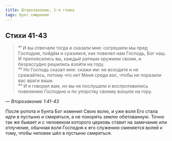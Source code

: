 ```yaml
---
title: Второзаконие, 1-я глава
tags: бунт смирение
---
```


## Стихи 41-43

> ⁴¹ И вы отвечали тогда и сказали мне: согрешили мы пред Господом, пойдём и сразимся, как повелел нам Господь, Бог наш.
> И препоясались вы, каждый ратным оружием своим, и безрассудно решились взойти на гору.  
> ⁴² Но Господь сказал мне: скажи им: не всходите и не сражайтесь, потому что нет Меня среди вас, чтобы не поразили вас враги ваши.  
> ⁴³ И я говорил вам, но вы не послушали и воспротивились повелению Господню и по упорству своему взошли на гору.

— <cite>Второзаконие&nbsp;1:41-43</cite>

После ропота и бунта Бог изменил Свою волю, и уже воля Его стала идти в пустыню и смиряться, а не покорять землю обетованную.
Точно так же бывает и с человеком которого церковь ставит на замечание или отлучение, обычная воля Господня к его служению
сменяется волей к тому, чтобы человек шёл в пустыню смиряться.
